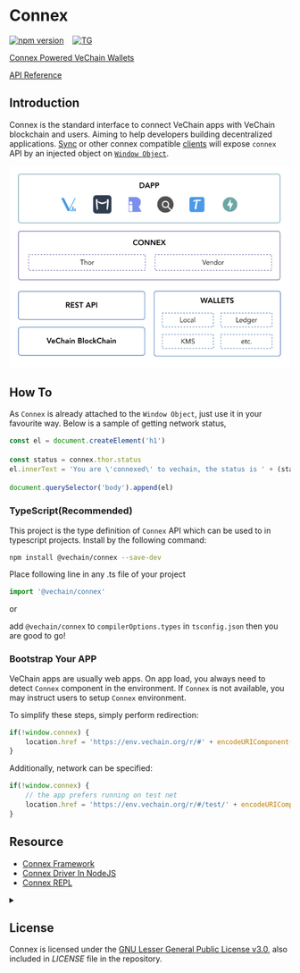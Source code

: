 # Connex

[![npm version](https://badge.fury.io/js/%40vechain%2Fconnex.svg)](https://badge.fury.io/js/%40vechain%2Fconnex)
&nbsp;&nbsp; [![TG](https://img.shields.io/badge/chat-on%20telegram-blue)](https://t.me/VeChainDevCommunity)

[Connex Powered VeChain Wallets](https://env.vechain.org/)

[API Reference](https://docs.vechain.org/connex/)

## Introduction

Connex is the standard interface to connect VeChain apps with VeChain blockchain and users. Aiming to help developers building decentralized applications.
[Sync](https://env.vechain.org/#sync) or other connex compatible [clients](https://env.vechain.org/) will expose `connex` API by an injected object on [`Window Object`](https://developer.mozilla.org/en-US/docs/Glossary/Global_object).
<p align="center">
<img src="./docs/connex.jpg" alt="Connex Overview">
</p>

## How To

As `Connex` is already attached to the `Window Object`, just use it in your favourite way. Below is a sample of getting network status,

``` javascript
const el = document.createElement('h1')

const status = connex.thor.status
el.innerText = 'You are \'connexed\' to vechain, the status is ' + (status.progress === 1 ? 'synced': 'syncing')

document.querySelector('body').append(el)
```

### TypeScript(Recommended)

This project is the type definition of `Connex` API which can be used to in typescript projects. Install by the following command:

``` bash
npm install @vechain/connex --save-dev
```

Place following line in any .ts file of your project
```typescript
import '@vechain/connex'
```
or

add `@vechain/connex` to `compilerOptions.types`  in `tsconfig.json` then you are good to go!

### Bootstrap Your APP

VeChain apps are usually web apps. On app load, you always need to detect `Connex` component in the environment. If `Connex` is not available, you may instruct users to setup `Connex` environment.

To simplify these steps, simply perform redirection:

```javascript
if(!window.connex) {
    location.href = 'https://env.vechain.org/r/#' + encodeURIComponent(location.href)
}
```

Additionally, network can be specified:

```javascript
if(!window.connex) {
    // the app prefers running on test net
    location.href = 'https://env.vechain.org/r/#/test/' + encodeURIComponent(location.href)
}
```

## Resource

+ [Connex Framework](https://github.com/vechain/connex-framework)
+ [Connex Driver In NodeJS](https://github.com/vechain/connex.driver-nodejs)
+ [Connex REPL](https://github.com/vechain/connex-repl)

<details><summary></summary>
<p>

## Implementation Architecture(SYNC)

<img src="./docs/architecture.png" alt="Connex Architecture" width=400/>

</p>
</details>

## License

Connex is licensed under the
[GNU Lesser General Public License v3.0](https://www.gnu.org/licenses/lgpl-3.0.html), also included
in *LICENSE* file in the repository.
